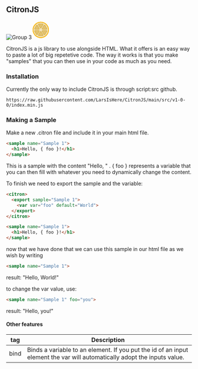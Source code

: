 ## CitronJS
![Group 3](https://github.com/LarsIsHere/CitronJS/assets/118752107/ff1411ab-fdb4-4f6f-ad40-718a3836734e)<svg width="50" height="50" viewBox="0 0 237 239" fill="none" xmlns="http://www.w3.org/2000/svg">
<circle cx="118.5" cy="118.5" r="118.5" fill="white"/>
<circle cx="118" cy="118" r="105" fill="#F7B81A"/>
<circle cx="118" cy="118" r="105" fill="#F7B81A"/>
<circle cx="118" cy="118" r="105" fill="#F7B81A"/>
<circle cx="118" cy="118" r="105" fill="#F7B81A"/>
<circle cx="118" cy="118" r="95" fill="#F7B81A"/>
<circle cx="118" cy="118" r="95" fill="#F7B81A"/>
<circle cx="118" cy="118" r="95" fill="#F7B81A"/>
<circle cx="118" cy="118" r="95" fill="#F2E2B8"/>
<path d="M127.242 93.5C123.008 100.833 112.423 100.833 108.189 93.5L85.2394 53.75C81.0055 46.4167 86.2979 37.25 94.7657 37.25L140.665 37.25C149.133 37.25 154.425 46.4167 150.191 53.75L127.242 93.5Z" fill="#D7B150"/>
<path d="M124.562 86.5C121.868 91.1667 115.132 91.1667 112.438 86.5L93.8183 54.25C91.124 49.5833 94.4919 43.75 99.8805 43.75L137.12 43.75C142.508 43.75 145.876 49.5833 143.182 54.25L124.562 86.5Z" fill="#E2C26F"/>
<path d="M143.614 114.263C135.146 114.263 129.854 105.096 134.087 97.7629L157.19 57.7477C161.424 50.4144 172.009 50.4144 176.243 57.7477L199.346 97.7628C203.579 105.096 198.287 114.263 189.819 114.263L143.614 114.263Z" fill="#D7B150"/>
<path d="M45.391 114.263C36.9232 114.263 31.6308 105.096 35.8647 97.7629L58.9674 57.7477C63.2013 50.4144 73.7861 50.4144 78.02 57.7477L101.123 97.7628C105.357 105.096 100.064 114.263 91.5965 114.263L45.391 114.263Z" fill="#D7B150"/>
<path d="M94.937 196.84C86.4692 196.84 81.1768 187.673 85.4107 180.34L108.513 140.324C112.747 132.991 123.332 132.991 127.566 140.324L150.669 180.339C154.903 187.673 149.61 196.84 141.143 196.84L94.937 196.84Z" fill="#D7B150"/>
<path d="M134.087 139.455C129.854 132.122 135.146 122.955 143.614 122.955L189.819 122.955C198.287 122.955 203.579 132.122 199.346 139.455L176.243 179.47C172.009 186.804 161.424 186.804 157.19 179.47L134.087 139.455Z" fill="#D7B150"/>
<path d="M35.8647 139.455C31.6308 132.122 36.9231 122.955 45.3909 122.955L91.5965 122.955C100.064 122.955 105.357 132.122 101.123 139.455L78.02 179.47C73.7861 186.804 63.2013 186.804 58.9674 179.47L35.8647 139.455Z" fill="#D7B150"/>
<path d="M147.874 108.244C142.486 108.244 139.118 102.411 141.812 97.7439L160.432 65.4939C163.126 60.8272 169.862 60.8272 172.556 65.4939L191.176 97.7439C193.87 102.411 190.502 108.244 185.113 108.244L147.874 108.244Z" fill="#E2C26F"/>
<path d="M141.812 140.244C139.118 135.577 142.486 129.744 147.874 129.744L185.113 129.744C190.502 129.744 193.87 135.577 191.176 140.244L172.556 172.494C169.862 177.161 163.126 177.161 160.432 172.494L141.812 140.244Z" fill="#E2C26F"/>
<path d="M112.438 147.5C115.132 142.833 121.868 142.833 124.562 147.5L143.182 179.75C145.876 184.417 142.508 190.25 137.12 190.25H99.8805C94.4919 190.25 91.124 184.417 93.8183 179.75L112.438 147.5Z" fill="#E2C26F"/>
<path d="M87.1134 129.744C92.502 129.744 95.8699 135.577 93.1756 140.244L74.5561 172.494C71.8618 177.161 65.126 177.161 62.4317 172.494L43.8122 140.244C41.1179 135.577 44.4857 129.744 49.8743 129.744L87.1134 129.744Z" fill="#E2C26F"/>
<path d="M93.1756 97.7439C95.8699 102.411 92.502 108.244 87.1134 108.244L49.8743 108.244C44.4857 108.244 41.1179 102.411 43.8122 97.7439L62.4317 65.4939C65.126 60.8272 71.8618 60.8272 74.5561 65.4939L93.1756 97.7439Z" fill="#E2C26F"/>
</svg>



CitronJS is a js library to use alongside HTML. What it offers is an easy way to paste a lot of big repetetive code.
The way it works is that you make "samples" that you can then use in your code as much as you need. 

### Installation
Currently the only way to include CitronJS is through script:src github. 

```
https://raw.githubusercontent.com/LarsIsHere/CitronJS/main/src/v1-0-0/index.min.js
```

### Making a Sample
Make a new .citron file and include it in your main html file. 
```html
<sample name="Sample 1">
  <h1>Hello, { foo }!</h1>
</sample>
```
This is a sample with the content "Hello, " . { foo } represents a variable that you can then fill with whatever you need to dynamically change the content.

To finish we need to export the sample and the variable:
```html
<citron>
  <export sample="Sample 1">
    <var var="foo" default="World">
  </export>
</citron>

<sample name="Sample 1">
  <h1>Hello, { foo }!</h1>
</sample>
```

now that we have done that we can use this sample in our html file as we wish by writing
```html
<sample name="Sample 1">
```
result: "Hello, World!"

to change the var value, use: 
```html
<sample name="Sample 1" foo="you">
```
result: "Hello, you!"



#### Other features
| tag | Description |
| ------------ | ------------ |
|  bind | Binds a variable to an element. If you put the id of an input element the var will automatically adopt the inputs value. |

